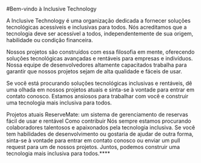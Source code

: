 #Bem-vindo à Inclusive Technology

A Inclusive Technology é uma organização dedicada a fornecer soluções tecnológicas acessíveis e inclusivas para todos. Nós acreditamos que a tecnologia deve ser acessível a todos, independentemente de sua origem, habilidade ou condição financeira.

Nossos projetos são construídos com essa filosofia em mente, oferecendo soluções tecnológicas avançadas e rentáveis para empresas e indivíduos. Nossa equipe de desenvolvedores altamente capacitados trabalha para garantir que nossos projetos sejam de alta qualidade e fáceis de usar.

Se você está procurando soluções tecnológicas inclusivas e rentáveis, dê uma olhada em nossos projetos atuais e sinta-se à vontade para entrar em contato conosco. Estamos ansiosos para trabalhar com você e construir uma tecnologia mais inclusiva para todos.

Projetos atuais
ReserveMate: um sistema de gerenciamento de reservas fácil de usar e rentável
Como contribuir
Nós sempre estamos procurando colaboradores talentosos e apaixonados pela tecnologia inclusiva. Se você tem habilidades de desenvolvimento ou gostaria de ajudar de outra forma, sinta-se à vontade para entrar em contato conosco ou enviar um pull request para um de nossos projetos. Juntos, podemos construir uma tecnologia mais inclusiva para todos.****
